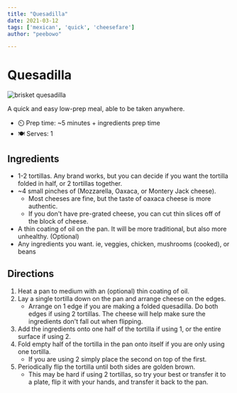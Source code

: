 ```yaml
---
title: "Quesadilla"
date: 2021-03-12
tags: ['mexican', 'quick', 'cheesefare']
author: "peebowo"

---
```


# Quesadilla

![brisket quesadilla](../static/pix/quesadilla.webp "Brisket and Bean Quesadilla with using Montery Jack Cheese")

A quick and easy low-prep meal, able to be taken anywhere.

- ⏲️ Prep time: ~5 minutes + ingredients prep time
- 🍽️ Serves: 1

## Ingredients

- 1-2 tortillas. Any brand works, but you can decide if you want the tortilla folded in half, or 2 tortillas together.
- ~4 small pinches of (Mozzarella, Oaxaca, or Montery Jack cheese).
  - Most cheeses are fine, but the taste of oaxaca cheese is more authentic.
  - If you don't have pre-grated cheese, you can cut thin slices off of the block of cheese.
- A thin coating of oil on the pan. It will be more traditional, but also more unhealthy. (Optional)
- Any ingredients you want. ie, veggies, chicken, mushrooms (cooked), or beans

## Directions

1. Heat a pan to medium with an (optional) thin coating of oil.
2. Lay a single tortilla down on the pan and arrange cheese on the edges.
   - Arrange on 1 edge if you are making a folded quesadilla. Do both edges if using 2 tortillas. The cheese will help make sure the ingredients don't fall out when flipping.
3. Add the ingredients onto one half of the tortilla if using 1, or the entire surface if using 2.
4. Fold empty half of the tortilla in the pan onto itself if you are only using one tortilla.
   - If you are using 2 simply place the second on top of the first.
5. Periodically flip the tortilla until both sides are golden brown.
   - This may be hard if using 2 tortillas, so try your best or transfer it to a plate, flip it with your hands, and transfer it back to the pan.
